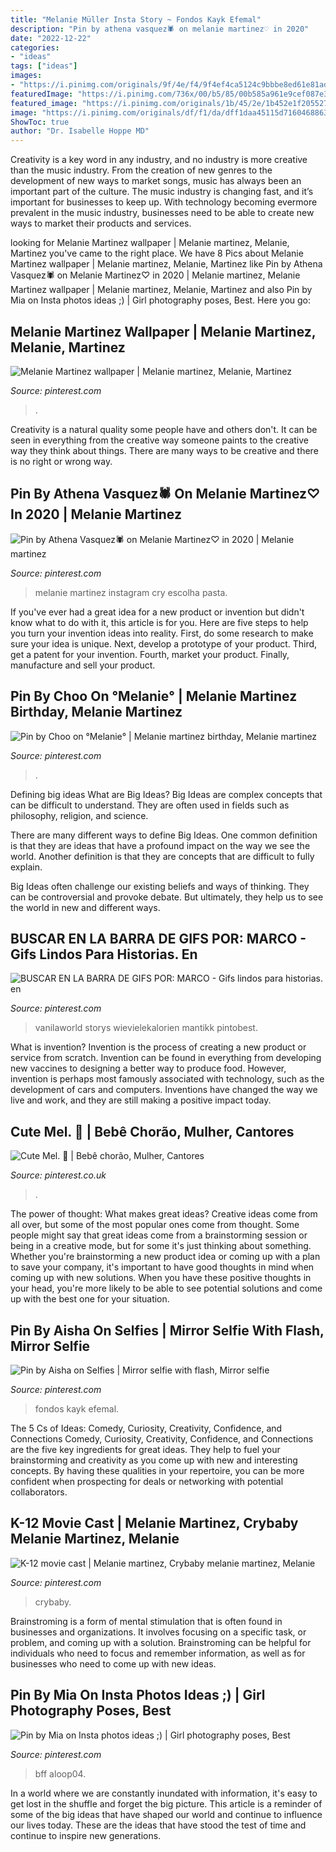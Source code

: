 ```yaml
---
title: "Melanie Müller Insta Story ~ Fondos Kayk Efemal"
description: "Pin by athena vasquez🕷 on melanie martinez♡ in 2020"
date: "2022-12-22"
categories:
- "ideas"
tags: ["ideas"]
images:
- "https://i.pinimg.com/originals/9f/4e/f4/9f4ef4ca5124c9bbbe8ed61e81adc81b.jpg"
featuredImage: "https://i.pinimg.com/736x/00/b5/85/00b585a961e9cef087e37113a4e8df3f.jpg"
featured_image: "https://i.pinimg.com/originals/1b/45/2e/1b452e1f2055272b45a94937a3a52d19.jpg"
image: "https://i.pinimg.com/originals/df/f1/da/dff1daa45115d7160468863d6768838d.jpg"
ShowToc: true
author: "Dr. Isabelle Hoppe MD"
---
```



Creativity is a key word in any industry, and no industry is more creative than the music industry. From the creation of new genres to the development of new ways to market songs, music has always been an important part of the culture. The music industry is changing fast, and it’s important for businesses to keep up. With technology becoming evermore prevalent in the music industry, businesses need to be able to create new ways to market their products and services.

	

		
looking for Melanie Martinez wallpaper | Melanie martinez, Melanie, Martinez you've came to the right place. We have 8 Pics about Melanie Martinez wallpaper | Melanie martinez, Melanie, Martinez like Pin by Athena Vasquez🕷 on Melanie Martinez♡ in 2020 | Melanie martinez, Melanie Martinez wallpaper | Melanie martinez, Melanie, Martinez and also Pin by Mia on Insta photos ideas ;) | Girl photography poses, Best. Here you go:
		
    
## Melanie Martinez Wallpaper | Melanie Martinez, Melanie, Martinez

<img loading=lazy src="https://i.pinimg.com/736x/9f/98/06/9f9806e11bb17203fa41a0d9b2307cf5.jpg" onerror="this.onerror=null;this.src='https://tse3.mm.bing.net/th?id=OIP.AGaH7EYcUcTNAMFYatajhwHaOP&amp;pid=15.1';" alt="Melanie Martinez wallpaper | Melanie martinez, Melanie, Martinez">

_Source: pinterest.com_

>. 

	

Creativity is a natural quality some people have and others don't. It can be seen in everything from the creative way someone paints to the creative way they think about things. There are many ways to be creative and there is no right or wrong way.

    
## Pin By Athena Vasquez🕷 On Melanie Martinez♡ In 2020 | Melanie Martinez

<img loading=lazy src="https://i.pinimg.com/736x/7f/d1/26/7fd126c876f22fa12ae835217ec792e3.jpg" onerror="this.onerror=null;this.src='https://tse2.mm.bing.net/th?id=OIP.xzUAXAraqvzX3cAh1c5XhwHaNK&amp;pid=15.1';" alt="Pin by Athena Vasquez🕷 on Melanie Martinez♡ in 2020 | Melanie martinez">

_Source: pinterest.com_

>melanie martinez instagram cry escolha pasta. 

	

If you've ever had a great idea for a new product or invention but didn't know what to do with it, this article is for you. Here are five steps to help you turn your invention ideas into reality. First, do some research to make sure your idea is unique. Next, develop a prototype of your product. Third, get a patent for your invention. Fourth, market your product. Finally, manufacture and sell your product.

    
## Pin By Choo On °Melanie° | Melanie Martinez Birthday, Melanie Martinez

<img loading=lazy src="https://i.pinimg.com/originals/1b/45/2e/1b452e1f2055272b45a94937a3a52d19.jpg" onerror="this.onerror=null;this.src='https://tse2.mm.bing.net/th?id=OIP.NJDuUGR8gXnWcaVdN5I0YgHaMR&amp;pid=15.1';" alt="Pin by Choo on °Melanie° | Melanie martinez birthday, Melanie martinez">

_Source: pinterest.com_

>. 

	

Defining big ideas
What are Big Ideas?
Big Ideas are complex concepts that can be difficult to understand. They are often used in fields such as philosophy, religion, and science.

There are many different ways to define Big Ideas. One common definition is that they are ideas that have a profound impact on the way we see the world. Another definition is that they are concepts that are difficult to fully explain.

Big Ideas often challenge our existing beliefs and ways of thinking. They can be controversial and provoke debate. But ultimately, they help us to see the world in new and different ways.

    
## BUSCAR EN LA BARRA DE GIFS POR: MARCO - Gifs Lindos Para Historias. En

<img loading=lazy src="https://i.pinimg.com/originals/9f/4e/f4/9f4ef4ca5124c9bbbe8ed61e81adc81b.jpg" onerror="this.onerror=null;this.src='https://tse1.mm.bing.net/th?id=OIP.fHQovqUXKyz6WCgrFNTwHgHaNK&amp;pid=15.1';" alt="BUSCAR EN LA BARRA DE GIFS POR: MARCO - Gifs lindos para historias. en">

_Source: pinterest.com_

>vanilaworld storys wievielekalorien mantikk pintobest. 

	

What is invention?
Invention is the process of creating a new product or service from scratch. Invention can be found in everything from developing new vaccines to designing a better way to produce food. However, invention is perhaps most famously associated with technology, such as the development of cars and computers. Inventions have changed the way we live and work, and they are still making a positive impact today.

    
## Cute Mel. 🌈 | Bebê Chorão, Mulher, Cantores

<img loading=lazy src="https://i.pinimg.com/736x/00/b5/85/00b585a961e9cef087e37113a4e8df3f.jpg" onerror="this.onerror=null;this.src='https://tse1.mm.bing.net/th?id=OIP.GGTHznORvpEAsdPO96tqJgHaMH&amp;pid=15.1';" alt="Cute Mel. 🌈 | Bebê chorão, Mulher, Cantores">

_Source: pinterest.co.uk_

>. 

	

The power of thought: What makes great ideas?
Creative ideas come from all over, but some of the most popular ones come from thought. Some people might say that great ideas come from a brainstorming session or being in a creative mode, but for some it's just thinking about something. Whether you're brainstorming a new product idea or coming up with a plan to save your company, it's important to have good thoughts in mind when coming up with new solutions. When you have these positive thoughts in your head, you're more likely to be able to see potential solutions and come up with the best one for your situation.

    
## Pin By Aisha On Selfies | Mirror Selfie With Flash, Mirror Selfie

<img loading=lazy src="https://i.pinimg.com/originals/df/f1/da/dff1daa45115d7160468863d6768838d.jpg" onerror="this.onerror=null;this.src='https://tse2.mm.bing.net/th?id=OIP.2OSN3_u5sdTYtiVjW0KmKAHaNK&amp;pid=15.1';" alt="Pin by Aisha on Selfies | Mirror selfie with flash, Mirror selfie">

_Source: pinterest.com_

>fondos kayk efemal. 

	

The 5 Cs of Ideas: Comedy, Curiosity, Creativity, Confidence, and Connections
Comedy, Curiosity, Creativity, Confidence, and Connections are the five key ingredients for great ideas. They help to fuel your brainstorming and creativity as you come up with new and interesting concepts. By having these qualities in your repertoire, you can be more confident when prospecting for deals or networking with potential collaborators.

    
## K-12 Movie Cast | Melanie Martinez, Crybaby Melanie Martinez, Melanie

<img loading=lazy src="https://i.pinimg.com/originals/01/7b/72/017b72195353c126bd0a2856fa569578.jpg" onerror="this.onerror=null;this.src='https://tse4.mm.bing.net/th?id=OIP.NFEAIO5rmzrRKvN3gxyVSAHaHa&amp;pid=15.1';" alt="K-12 movie cast | Melanie martinez, Crybaby melanie martinez, Melanie">

_Source: pinterest.com_

>crybaby. 

	

Brainstroming is a form of mental stimulation that is often found in businesses and organizations. It involves focusing on a specific task, or problem, and coming up with a solution. Brainstroming can be helpful for individuals who need to focus and remember information, as well as for businesses who need to come up with new ideas.

    
## Pin By Mia On Insta Photos Ideas ;) | Girl Photography Poses, Best

<img loading=lazy src="https://i.pinimg.com/736x/f4/10/a2/f410a2d701565afcf509d12259360667.jpg" onerror="this.onerror=null;this.src='https://tse1.mm.bing.net/th?id=OIP.dCH-SszWQOZJ2525dsA2vAHaJ0&amp;pid=15.1';" alt="Pin by Mia on Insta photos ideas ;) | Girl photography poses, Best">

_Source: pinterest.com_

>bff aloop04. 

	

In a world where we are constantly inundated with information, it's easy to get lost in the shuffle and forget the big picture. This article is a reminder of some of the big ideas that have shaped our world and continue to influence our lives today. These are the ideas that have stood the test of time and continue to inspire new generations.

